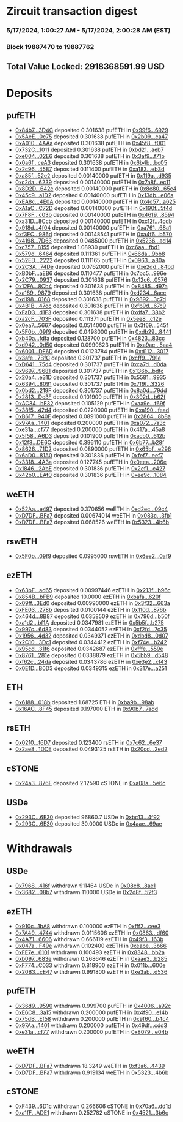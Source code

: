 # Zircuit transaction digest
### 5/17/2024, 1:00:27 AM - 5/17/2024, 2:00:28 AM (EST)
### Block 19887470 to 19887762

## Total Value Locked: 2918368591.99 USD

# Deposits
## pufETH
- [0x84b7...3D4C](https://etherscan.io/address/0x84b78E6ae78f35DdEDF165f2e8a7f43f557b3D4C) deposited 0.301638 pufETH in [0x99f6...6929](https://etherscan.io/tx/0x84b78E6ae78f35DdEDF165f2e8a7f43f557b3D4C)
- [0x5AeE...0c75](https://etherscan.io/address/0x5AeE649047aF6F0AEfCd3e57afD90115841A0c75) deposited 0.301638 pufETH in [0x2b09...ca47](https://etherscan.io/tx/0x5AeE649047aF6F0AEfCd3e57afD90115841A0c75)
- [0xA010...4AAa](https://etherscan.io/address/0xA01011EbD95da2B6069B24d28a51DE9AA71A4AAa) deposited 0.301638 pufETH in [0x45f8...f001](https://etherscan.io/tx/0xA01011EbD95da2B6069B24d28a51DE9AA71A4AAa)
- [0x732C...1011](https://etherscan.io/address/0x732C550d44bc862Cf8887551BEc16221294b1011) deposited 0.301638 pufETH in [0xbd21...aeb7](https://etherscan.io/tx/0x732C550d44bc862Cf8887551BEc16221294b1011)
- [0xe004...02E6](https://etherscan.io/address/0xe004453A4bff8893a4ee6E0CE0ae4E8376B202E6) deposited 0.301638 pufETH in [0x3af9...f71b](https://etherscan.io/tx/0xe004453A4bff8893a4ee6E0CE0ae4E8376B202E6)
- [0x0a6f...ceA3](https://etherscan.io/address/0x0a6f6C0287983471f44d48e73b78A141DeE9ceA3) deposited 0.301638 pufETH in [0x6b4b...bc05](https://etherscan.io/tx/0x0a6f6C0287983471f44d48e73b78A141DeE9ceA3)
- [0x2c96...4587](https://etherscan.io/address/0x2c96D483941e6BA72FE81ec49B4F1ea4eD874587) deposited 0.111400 pufETH in [0xa183...eb3d](https://etherscan.io/tx/0x2c96D483941e6BA72FE81ec49B4F1ea4eD874587)
- [0xa85f...52e2](https://etherscan.io/address/0xa85f031Eb9C340Ce6a45220290004389706652e2) deposited 0.00140000 pufETH in [0x119a...d935](https://etherscan.io/tx/0xa85f031Eb9C340Ce6a45220290004389706652e2)
- [0xc2da...6239](https://etherscan.io/address/0xc2da61376163E1e5d0D63d4bB4d7B138D2Fd6239) deposited 0.00140000 pufETH in [0x7a8f...ec11](https://etherscan.io/tx/0xc2da61376163E1e5d0D63d4bB4d7B138D2Fd6239)
- [0x8D2D...642c](https://etherscan.io/address/0x8D2DC441025789C1FC4775220E71766aC0b2642c) deposited 0.00140000 pufETH in [0x8e80...65c4](https://etherscan.io/tx/0x8D2DC441025789C1FC4775220E71766aC0b2642c)
- [0x45c9...a1D2](https://etherscan.io/address/0x45c969ACDd6b36FBD8871a7c6eD1edD44640a1D2) deposited 0.00140000 pufETH in [0x13db...e06a](https://etherscan.io/tx/0x45c969ACDd6b36FBD8871a7c6eD1edD44640a1D2)
- [0xEA8c...4E0A](https://etherscan.io/address/0xEA8c0A91A35d7459370CD5CdeDb33513309A4E0A) deposited 0.00140000 pufETH in [0x4d57...a625](https://etherscan.io/tx/0xEA8c0A91A35d7459370CD5CdeDb33513309A4E0A)
- [0xA1aC...C72D](https://etherscan.io/address/0xA1aC19EF5b570aBeAA157EA3F93978C28AdFC72D) deposited 0.00140000 pufETH in [0x190f...5f4d](https://etherscan.io/tx/0xA1aC19EF5b570aBeAA157EA3F93978C28AdFC72D)
- [0x7F8F...c03b](https://etherscan.io/address/0x7F8F0D384C19e6105873F588d6E32A8AC540c03b) deposited 0.00140000 pufETH in [0x4619...8594](https://etherscan.io/tx/0x7F8F0D384C19e6105873F588d6E32A8AC540c03b)
- [0xa31D...8Ccb](https://etherscan.io/address/0xa31DdB0d02A0Ff7849C76d58eBef2A4637cc8Ccb) deposited 0.00140000 pufETH in [0xc12f...4cdb](https://etherscan.io/tx/0xa31DdB0d02A0Ff7849C76d58eBef2A4637cc8Ccb)
- [0x918d...4f04](https://etherscan.io/address/0x918dd458BBFF225e04385F96A512204Df2884f04) deposited 0.00140000 pufETH in [0xa761...68a1](https://etherscan.io/tx/0x918dd458BBFF225e04385F96A512204Df2884f04)
- [0xf3FC...986d](https://etherscan.io/address/0xf3FC12781431bC797De3ffF021470eA71ffB986d) deposited 0.00148541 pufETH in [0xa4f6...b570](https://etherscan.io/tx/0xf3FC12781431bC797De3ffF021470eA71ffB986d)
- [0x4198...7D63](https://etherscan.io/address/0x419875e88D41C1d16B5C7C9260293199B0b87D63) deposited 0.0485000 pufETH in [0x5236...ad14](https://etherscan.io/tx/0x419875e88D41C1d16B5C7C9260293199B0b87D63)
- [0xc757...8155](https://etherscan.io/address/0xc757a68D815AaB203AF733bfDd91B59dcb3f8155) deposited 1.08930 pufETH in [0xc6aa...fbd1](https://etherscan.io/tx/0xc757a68D815AaB203AF733bfDd91B59dcb3f8155)
- [0x579d...6464](https://etherscan.io/address/0x579daF427503aA28e351BF416d5F40C511486464) deposited 0.111361 pufETH in [0x66da...9bb8](https://etherscan.io/tx/0x579daF427503aA28e351BF416d5F40C511486464)
- [0x52ED...2222](https://etherscan.io/address/0x52ED8193815B8b0B4AA0B7Cec2DD0BAfB0E72222) deposited 0.111165 pufETH in [0x0963...a80a](https://etherscan.io/tx/0x52ED8193815B8b0B4AA0B7Cec2DD0BAfB0E72222)
- [0x2C3A...74De](https://etherscan.io/address/0x2C3A05eBD22B175c3eE3D43a4b2CB4672a6474De) deposited 0.0762000 pufETH in [0xe2dd...84bd](https://etherscan.io/tx/0x2C3A05eBD22B175c3eE3D43a4b2CB4672a6474De)
- [0xB0bF...aEB6](https://etherscan.io/address/0xB0bF7B7a7011ddd4c98398675A0b93023351aEB6) deposited 0.110477 pufETH in [0x7bc5...996e](https://etherscan.io/tx/0xB0bF7B7a7011ddd4c98398675A0b93023351aEB6)
- [0x2C79...0937](https://etherscan.io/address/0x2C79A24A76B0603f17f4e255424f2F2400C50937) deposited 0.301638 pufETH in [0x12c6...0576](https://etherscan.io/tx/0x2C79A24A76B0603f17f4e255424f2F2400C50937)
- [0x12FA...8Cb4](https://etherscan.io/address/0x12FA60f06ee27615A9eE1906875e57652E6e8Cb4) deposited 0.301638 pufETH in [0x8485...d97a](https://etherscan.io/tx/0x12FA60f06ee27615A9eE1906875e57652E6e8Cb4)
- [0xa189...9879](https://etherscan.io/address/0xa189D8Aff44262C7E2646723E13BA0df2e439879) deposited 0.301638 pufETH in [0xd234...6acc](https://etherscan.io/tx/0xa189D8Aff44262C7E2646723E13BA0df2e439879)
- [0xd198...0168](https://etherscan.io/address/0xd198d7217A5C9f153887be519BCA4432eC430168) deposited 0.301638 pufETH in [0x9892...3c7d](https://etherscan.io/tx/0xd198d7217A5C9f153887be519BCA4432eC430168)
- [0x4B1B...47dc](https://etherscan.io/address/0x4B1B978a5105Ff05Ff875DE709eB253fC91C47dc) deposited 0.301638 pufETH in [0xfb9d...67c9](https://etherscan.io/tx/0x4B1B978a5105Ff05Ff875DE709eB253fC91C47dc)
- [0xFaD3...d1F3](https://etherscan.io/address/0xFaD3e1F599e9B9898565212546e24CF0a6cDd1F3) deposited 0.301638 pufETH in [0xdfa7...38b2](https://etherscan.io/tx/0xFaD3e1F599e9B9898565212546e24CF0a6cDd1F3)
- [0xa2cF...703F](https://etherscan.io/address/0xa2cF150b75A34F0f93EfC3641a86d1771932703F) deposited 0.111371 pufETH in [0x5ee8...c12e](https://etherscan.io/tx/0xa2cF150b75A34F0f93EfC3641a86d1771932703F)
- [0x0ea7...5667](https://etherscan.io/address/0x0ea789EAa64965F44949c4FC87cEb5952f005667) deposited 0.0514000 pufETH in [0x3f69...545f](https://etherscan.io/tx/0x0ea789EAa64965F44949c4FC87cEb5952f005667)
- [0x5F0b...09f9](https://etherscan.io/address/0x5F0b726D9B98a0744fE19141fea973546CD009f9) deposited 0.0498000 pufETH in [0xdb29...8441](https://etherscan.io/tx/0x5F0b726D9B98a0744fE19141fea973546CD009f9)
- [0xb40a...fdfa](https://etherscan.io/address/0xb40aB74Efaa2c46B2175520780634cD97343fdfa) deposited 0.128700 pufETH in [0x4823...83cc](https://etherscan.io/tx/0xb40aB74Efaa2c46B2175520780634cD97343fdfa)
- [0xd942...0d50](https://etherscan.io/address/0xd942278F486ba581F7950A4f15BFe9f8bEE90d50) deposited 0.0990623 pufETH in [0xa9ac...5aa4](https://etherscan.io/tx/0xd942278F486ba581F7950A4f15BFe9f8bEE90d50)
- [0x6001...DF6D](https://etherscan.io/address/0x6001A92fccfd550CeE95a787684E0c4838A1DF6D) deposited 0.0123784 pufETH in [0xd112...3017](https://etherscan.io/tx/0x6001A92fccfd550CeE95a787684E0c4838A1DF6D)
- [0x3afe...7BfC](https://etherscan.io/address/0x3afe89EC2289b9E884649B334E9384ffA3097BfC) deposited 0.301737 pufETH in [0xcff9...791e](https://etherscan.io/tx/0x3afe89EC2289b9E884649B334E9384ffA3097BfC)
- [0xD641...75d4](https://etherscan.io/address/0xD641375790971b992114011493438F22EA4D75d4) deposited 0.301737 pufETH in [0xca7d...d0da](https://etherscan.io/tx/0xD641375790971b992114011493438F22EA4D75d4)
- [0x9697...9681](https://etherscan.io/address/0x96977aDa3B8a60414536EcbbA4259EB898eb9681) deposited 0.301737 pufETH in [0x136b...bdfc](https://etherscan.io/tx/0x96977aDa3B8a60414536EcbbA4259EB898eb9681)
- [0x20a4...e31D](https://etherscan.io/address/0x20a40bC8649e505941F38379e0366DB7867fe31D) deposited 0.301737 pufETH in [0x5581...9935](https://etherscan.io/tx/0x20a40bC8649e505941F38379e0366DB7867fe31D)
- [0x6394...8091](https://etherscan.io/address/0x63940B3266DF52160bbE1d86805BFe6A0f278091) deposited 0.301737 pufETH in [0x7f9f...3326](https://etherscan.io/tx/0x63940B3266DF52160bbE1d86805BFe6A0f278091)
- [0x0bd2...219F](https://etherscan.io/address/0x0bd2739937F050397b05c629c01Ad0b635d9219F) deposited 0.301737 pufETH in [0x8a0d...79dd](https://etherscan.io/tx/0x0bd2739937F050397b05c629c01Ad0b635d9219F)
- [0x2813...Dc3F](https://etherscan.io/address/0x28139C7aE834d91A8308b9D7fa0929C52376Dc3F) deposited 0.101900 pufETH in [0x392d...b62f](https://etherscan.io/tx/0x28139C7aE834d91A8308b9D7fa0929C52376Dc3F)
- [0xAC34...bE32](https://etherscan.io/address/0xAC346CaFcB3fBC56C2Ed7313ef04b049c99DbE32) deposited 0.105129 pufETH in [0xaa9e...f69f](https://etherscan.io/tx/0xAC346CaFcB3fBC56C2Ed7313ef04b049c99DbE32)
- [0x38f5...42d4](https://etherscan.io/address/0x38f5e3b4a23CA3Fd44b20Ca6b545660f2e3b42d4) deposited 0.0220000 pufETH in [0xa190...fead](https://etherscan.io/tx/0x38f5e3b4a23CA3Fd44b20Ca6b545660f2e3b42d4)
- [0xB617...940F](https://etherscan.io/address/0xB617ac4493701894184eD2E4d5F194e18409940F) deposited 0.0891000 pufETH in [0x2864...8b8a](https://etherscan.io/tx/0xB617ac4493701894184eD2E4d5F194e18409940F)
- [0x97Aa...1401](https://etherscan.io/address/0x97Aa3728Af1f29581B71440241C019764ce31401) deposited 0.200000 pufETH in [0xa072...7a3c](https://etherscan.io/tx/0x97Aa3728Af1f29581B71440241C019764ce31401)
- [0xe31a...cf77](https://etherscan.io/address/0xe31a565dED0EBd735A766908cED3394636F7cf77) deposited 0.200000 pufETH in [0x417a...45a8](https://etherscan.io/tx/0xe31a565dED0EBd735A766908cED3394636F7cf77)
- [0x5f58...A6D3](https://etherscan.io/address/0x5f58eDdEb59C142030B7cdD0e1b10D58541cA6D3) deposited 0.101900 pufETH in [0xacb0...612b](https://etherscan.io/tx/0x5f58eDdEb59C142030B7cdD0e1b10D58541cA6D3)
- [0x12f3...DE6C](https://etherscan.io/address/0x12f3551225e4adf1B5eC4345351B254EdE2bDE6C) deposited 0.396110 pufETH in [0x6b77...b28f](https://etherscan.io/tx/0x12f3551225e4adf1B5eC4345351B254EdE2bDE6C)
- [0x8626...71D2](https://etherscan.io/address/0x8626F82EB8a9dCCdef697Ab5481953c74ad271D2) deposited 0.0890000 pufETH in [0x65bf...e296](https://etherscan.io/tx/0x8626F82EB8a9dCCdef697Ab5481953c74ad271D2)
- [0x6aD0...81A0](https://etherscan.io/address/0x6aD0433dDC9c3E34b57F1CB49Bb54be861ED81A0) deposited 0.301836 pufETH in [0xfef7...eef7](https://etherscan.io/tx/0x6aD0433dDC9c3E34b57F1CB49Bb54be861ED81A0)
- [0x3318...4A3a](https://etherscan.io/address/0x331811BbDcFbdd4686e94CC89464bB6b412c4A3a) deposited 0.127745 pufETH in [0x0eea...206e](https://etherscan.io/tx/0x331811BbDcFbdd4686e94CC89464bB6b412c4A3a)
- [0x1846...2AbE](https://etherscan.io/address/0x18465984C947c04B2818ef4E41d84e20ED082AbE) deposited 0.301836 pufETH in [0x2ef1...c427](https://etherscan.io/tx/0x18465984C947c04B2818ef4E41d84e20ED082AbE)
- [0x42b0...EAf0](https://etherscan.io/address/0x42b092D4CD587acee4CBB1596BD37cf13632EAf0) deposited 0.301836 pufETH in [0xee9c...1084](https://etherscan.io/tx/0x42b092D4CD587acee4CBB1596BD37cf13632EAf0)
## weETH
- [0x52Aa...e497](https://etherscan.io/address/0x52Aa899454998Be5b000Ad077a46Bbe360F4e497) deposited 0.370656 weETH in [0xd2ec...09c4](https://etherscan.io/tx/0x52Aa899454998Be5b000Ad077a46Bbe360F4e497)
- [0xD7DF...BFa7](https://etherscan.io/address/0xD7DF7E085214743530afF339aFC420c7c720BFa7) deposited 0.00674014 weETH in [0x083c...3fb1](https://etherscan.io/tx/0xD7DF7E085214743530afF339aFC420c7c720BFa7)
- [0xD7DF...BFa7](https://etherscan.io/address/0xD7DF7E085214743530afF339aFC420c7c720BFa7) deposited 0.668526 weETH in [0x5323...4b6b](https://etherscan.io/tx/0xD7DF7E085214743530afF339aFC420c7c720BFa7)
## rswETH
- [0x5F0b...09f9](https://etherscan.io/address/0x5F0b726D9B98a0744fE19141fea973546CD009f9) deposited 0.0995000 rswETH in [0x6ee2...0af9](https://etherscan.io/tx/0x5F0b726D9B98a0744fE19141fea973546CD009f9)
## ezETH
- [0x63bF...ad65](https://etherscan.io/address/0x63bF3abBeE219060660ABC435B64e6269254ad65) deposited 0.00997446 ezETH in [0x213f...b96c](https://etherscan.io/tx/0x63bF3abBeE219060660ABC435B64e6269254ad65)
- [0x854B...bFB9](https://etherscan.io/address/0x854Bb66B12be9101c04B9A0e8936F6fe377cbFB9) deposited 10.0000 ezETH in [0xbafa...620f](https://etherscan.io/tx/0x854Bb66B12be9101c04B9A0e8936F6fe377cbFB9)
- [0x09ff...3Ed0](https://etherscan.io/address/0x09ff8Fba6d2CFE2423f07118E35B58e6Aa593Ed0) deposited 0.00990000 ezETH in [0x3f32...663a](https://etherscan.io/tx/0x09ff8Fba6d2CFE2423f07118E35B58e6Aa593Ed0)
- [0xFE03...278b](https://etherscan.io/address/0xFE03b4D00c39f809dC4511972085C7093a65278b) deposited 0.0100144 ezETH in [0x110d...876b](https://etherscan.io/tx/0xFE03b4D00c39f809dC4511972085C7093a65278b)
- [0x464d...8B87](https://etherscan.io/address/0x464d42F3693F7135F7B36c87BC4BB7b6B1768B87) deposited 0.0358509 ezETH in [0x796d...b50f](https://etherscan.io/tx/0x464d42F3693F7135F7B36c87BC4BB7b6B1768B87)
- [0xa1d2...bf1A](https://etherscan.io/address/0xa1d23e0f81De09CDDEe520c7920a94dbe19bbf1A) deposited 0.0347981 ezETH in [0x5b5f...b275](https://etherscan.io/tx/0xa1d23e0f81De09CDDEe520c7920a94dbe19bbf1A)
- [0x997c...6d83](https://etherscan.io/address/0x997c1B6D74E545aE6826264fC536edF36C6B6d83) deposited 0.0344052 ezETH in [0xf2fd...7c35](https://etherscan.io/tx/0x997c1B6D74E545aE6826264fC536edF36C6B6d83)
- [0x1956...4d32](https://etherscan.io/address/0x1956C454a41e0098782B302b5aeF075584a44d32) deposited 0.0349371 ezETH in [0xdbd8...0d07](https://etherscan.io/tx/0x1956C454a41e0098782B302b5aeF075584a44d32)
- [0x2C10...3Dc1](https://etherscan.io/address/0x2C10ea11cBE41bf2e52eE890DC3B1D9928343Dc1) deposited 0.0344412 ezETH in [0xf74e...b242](https://etherscan.io/tx/0x2C10ea11cBE41bf2e52eE890DC3B1D9928343Dc1)
- [0x95cd...31f6](https://etherscan.io/address/0x95cdb687Ca88Da4E0B4E08783f6F75411d1A31f6) deposited 0.0342687 ezETH in [0xfffe...559e](https://etherscan.io/tx/0x95cdb687Ca88Da4E0B4E08783f6F75411d1A31f6)
- [0x8761...281e](https://etherscan.io/address/0x87619865cd8c0593895DC092A90D408491F9281e) deposited 0.0338879 ezETH in [0x5bb9...d548](https://etherscan.io/tx/0x87619865cd8c0593895DC092A90D408491F9281e)
- [0xf62c...24da](https://etherscan.io/address/0xf62ce6f5555991740001B33a3dE808ad035124da) deposited 0.0343786 ezETH in [0xe3e2...cf43](https://etherscan.io/tx/0xf62ce6f5555991740001B33a3dE808ad035124da)
- [0x0E1D...B0D3](https://etherscan.io/address/0x0E1DEFcd8ADA0fF0FD498ba85d79687e57C9B0D3) deposited 0.0349315 ezETH in [0x317e...a251](https://etherscan.io/tx/0x0E1DEFcd8ADA0fF0FD498ba85d79687e57C9B0D3)
## ETH
- [0x6188...018b](https://etherscan.io/address/0x61889347deD280819De5E352dE5b0BA88e93018b) deposited 1.68725 ETH in [0xba9b...98ab](https://etherscan.io/tx/0x61889347deD280819De5E352dE5b0BA88e93018b)
- [0x16AC...8F45](https://etherscan.io/address/0x16AC769C2DB0Ef907Bdc1124230961F5Bc388F45) deposited 0.197000 ETH in [0x90b7...7add](https://etherscan.io/tx/0x16AC769C2DB0Ef907Bdc1124230961F5Bc388F45)
## rsETH
- [0x0210...f6D7](https://etherscan.io/address/0x0210385c62dDCBFEf48f477681500Ba04949f6D7) deposited 0.123400 rsETH in [0x7c62...6e37](https://etherscan.io/tx/0x0210385c62dDCBFEf48f477681500Ba04949f6D7)
- [0x2ae8...1DCE](https://etherscan.io/address/0x2ae8E70309f03918c20b57DDc7Df00D8924B1DCE) deposited 0.0493125 rsETH in [0x20cd...2ed2](https://etherscan.io/tx/0x2ae8E70309f03918c20b57DDc7Df00D8924B1DCE)
## cSTONE
- [0x24a3...876F](https://etherscan.io/address/0x24a30823bd87E785B0c4B3803a2bffD91eb6876F) deposited 2.12590 cSTONE in [0xa08a...5e6c](https://etherscan.io/tx/0x24a30823bd87E785B0c4B3803a2bffD91eb6876F)
## USDe
- [0x293C...6E30](https://etherscan.io/address/0x293C6937D8D82e05B01335F7B33FBA0c8e256E30) deposited 96860.7 USDe in [0xbc13...4f92](https://etherscan.io/tx/0x293C6937D8D82e05B01335F7B33FBA0c8e256E30)
- [0x293C...6E30](https://etherscan.io/address/0x293C6937D8D82e05B01335F7B33FBA0c8e256E30) deposited 30.0000 USDe in [0x4aae...69ae](https://etherscan.io/tx/0x293C6937D8D82e05B01335F7B33FBA0c8e256E30)
# Withdrawals
## USDe
- [0x7968...416f](https://etherscan.io/address/0x7968FE6278CedF8f13143f4ca45c90baD6B3416f) withdrawn 911464 USDe in [0x08c8...8ae1](https://etherscan.io/tx/0x7968FE6278CedF8f13143f4ca45c90baD6B3416f)
- [0x3682...08b7](https://etherscan.io/address/0x3682C053aB355C0521375447701Dca128DE408b7) withdrawn 110000 USDe in [0x2d8f...52f3](https://etherscan.io/tx/0x3682C053aB355C0521375447701Dca128DE408b7)
## ezETH
- [0x910c...1bA8](https://etherscan.io/address/0x910c1708A5f70b777e6d98427e8db150Fb391bA8) withdrawn 0.100000 ezETH in [0xfff2...cee3](https://etherscan.io/tx/0x910c1708A5f70b777e6d98427e8db150Fb391bA8)
- [0x7A49...4744](https://etherscan.io/address/0x7A493Be5c2ce014cD049Bf178a1ac0Db1B434744) withdrawn 0.0115606 ezETH in [0x0863...df60](https://etherscan.io/tx/0x7A493Be5c2ce014cD049Bf178a1ac0Db1B434744)
- [0x4A71...6606](https://etherscan.io/address/0x4A7109057eE4F19160e3135174872fA4e1e36606) withdrawn 0.666119 ezETH in [0x49f3...163b](https://etherscan.io/tx/0x4A7109057eE4F19160e3135174872fA4e1e36606)
- [0x047a...F49e](https://etherscan.io/address/0x047a057BDC6D44E3266421C5D6F1fe3845e2F49e) withdrawn 0.102400 ezETH in [0xeabe...3b66](https://etherscan.io/tx/0x047a057BDC6D44E3266421C5D6F1fe3845e2F49e)
- [0xFE7e...6101](https://etherscan.io/address/0xFE7e7347e3bC819fd86Ca59520194D6E8f056101) withdrawn 0.100493 ezETH in [0x8348...bb2a](https://etherscan.io/tx/0xFE7e7347e3bC819fd86Ca59520194D6E8f056101)
- [0xb097...683e](https://etherscan.io/address/0xb09753213524b17Cf62a1306559Ab50176B2683e) withdrawn 0.268646 ezETH in [0xaae3...b285](https://etherscan.io/tx/0xb09753213524b17Cf62a1306559Ab50176B2683e)
- [0xF774...C033](https://etherscan.io/address/0xF77464946f207B0D9e585aBB7D007dC41CCDC033) withdrawn 0.818900 ezETH in [0x011b...600e](https://etherscan.io/tx/0xF77464946f207B0D9e585aBB7D007dC41CCDC033)
- [0x20B3...cE47](https://etherscan.io/address/0x20B30C7967dd1CB3bc34E846955219c68870cE47) withdrawn 0.991800 ezETH in [0xe3ab...d536](https://etherscan.io/tx/0x20B30C7967dd1CB3bc34E846955219c68870cE47)
## pufETH
- [0x36d9...9590](https://etherscan.io/address/0x36d92dF83B9D1195C45D802cFf24a17dfbe49590) withdrawn 0.999700 pufETH in [0x4006...a92c](https://etherscan.io/tx/0x36d92dF83B9D1195C45D802cFf24a17dfbe49590)
- [0xE6C8...3a15](https://etherscan.io/address/0xE6C8e557F1d023f888581C77266C6d4bA9B23a15) withdrawn 0.200000 pufETH in [0x4f90...e14b](https://etherscan.io/tx/0xE6C8e557F1d023f888581C77266C6d4bA9B23a15)
- [0x75dB...Ef58](https://etherscan.io/address/0x75dB91dCFC7E3351018798B6e57Eda209809Ef58) withdrawn 0.200000 pufETH in [0x9f60...b4c4](https://etherscan.io/tx/0x75dB91dCFC7E3351018798B6e57Eda209809Ef58)
- [0x97Aa...1401](https://etherscan.io/address/0x97Aa3728Af1f29581B71440241C019764ce31401) withdrawn 0.200000 pufETH in [0x49df...cdd3](https://etherscan.io/tx/0x97Aa3728Af1f29581B71440241C019764ce31401)
- [0xe31a...cf77](https://etherscan.io/address/0xe31a565dED0EBd735A766908cED3394636F7cf77) withdrawn 0.200000 pufETH in [0x8079...e04b](https://etherscan.io/tx/0xe31a565dED0EBd735A766908cED3394636F7cf77)
## weETH
- [0xD7DF...BFa7](https://etherscan.io/address/0xD7DF7E085214743530afF339aFC420c7c720BFa7) withdrawn 18.3249 weETH in [0xf3a6...4439](https://etherscan.io/tx/0xD7DF7E085214743530afF339aFC420c7c720BFa7)
- [0xD7DF...BFa7](https://etherscan.io/address/0xD7DF7E085214743530afF339aFC420c7c720BFa7) withdrawn 0.919134 weETH in [0x5323...4b6b](https://etherscan.io/tx/0xD7DF7E085214743530afF339aFC420c7c720BFa7)
## cSTONE
- [0xF439...6D1c](https://etherscan.io/address/0xF439Fd2cd1a75E7c51f39376963E39C5fC586D1c) withdrawn 0.266606 cSTONE in [0x70a6...dd1d](https://etherscan.io/tx/0xF439Fd2cd1a75E7c51f39376963E39C5fC586D1c)
- [0xa1fF...ADE1](https://etherscan.io/address/0xa1fF5A555c80D9e9A12887723a60F0982704ADE1) withdrawn 0.252782 cSTONE in [0x4521...3b6c](https://etherscan.io/tx/0xa1fF5A555c80D9e9A12887723a60F0982704ADE1)
